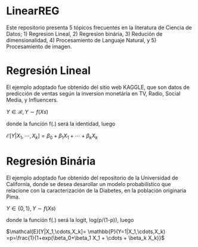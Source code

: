 # LinearREG

Este repositorio presenta 5 tópicos frecuentes en la literatura de Ciencia de Datos; 1) Regresion Lineal, 2) Regresion binária, 3) Redución de dimensionalidad, 4) Procesamiento de Languaje Natural, y 5) Procesamiento de imagen. 

# Regresión Lineal
El ejemplo adoptado fue obtenido del sitio web KAGGLE, que son datos de predicción de ventas según la inversion monetária en TV, Radio, Social Media, y Influencers.

$Y \in \mathcal{R}, Y \sim f(Xs)$

donde la función f(.) será la identidad, luego

$\mathcal{E}[Y|X_1,\cdots,X_k]=\beta_0+\beta_1 X_1 + \cdots + \beta_k X_k$

# Regresión Binária
El ejemplo adoptado fue obtenido del repositorio de la Universidad de California, donde se desea desarollar un modelo probabilístico que relacione con la caracterización de la Diabetes, en la población originaria Pima. 

$Y \in \{ 0,1 \}, Y \sim f(Xs)$

donde la función f(.) será la logit, log(p/(1-p)), luego

$\mathcal{E}[Y|X_1,\cdots,X_k]= \mathbb{P}(Y=1|X_1,\cdots,X_k) =p=\frac{1}{1+exp(\beta_0+\beta_1 X_1 + \cdots + \beta_k X_k)}$
